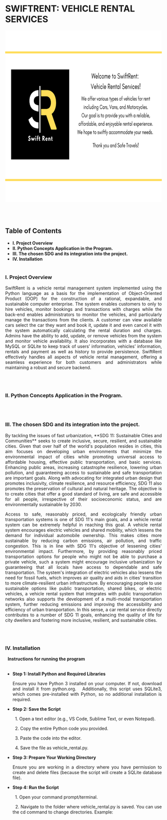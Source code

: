 # SWIFTRENT: VEHICLE RENTAL SERVICES
<img src="https://github.com/fedelhynb/BanayloFedelhynIT2104_ACPactivities/blob/main/Final%20Project/Green%20Floral%20Coming%20Soon%20Poster.png?raw=true" width="900" height="550"> 

<br/><br/>

## Table of Contents
- __I. Project Overview__
- __II. Python Concepts Application in the Program.__
- __III. The chosen SDG and its integration into the project.__
- __IV. Installation__
<br/><br/>

### I. Project Overview
<p align="justify"> SwiftRent is a vehicle rental management system implemented using the Python language as a basis for the implementation of Object-Oriented Product (OOP) for the construction of a rational, expandable, and sustainable computer enterprise. The system enables customers to only to hire vehicles, monitor bookings and transactions with charges while the back-end enables administrators to monitor the vehicles, and particularly manage the transactions from the clients. A customer can view available cars select the car they want and book it, update it and even cancel it with the system automatically calculating the rental duration and charges. Admins have the ability to add, update, or remove vehicles from the system and monitor vehicle availability. It also incorporates with a database like MySQL or SQLite to keep track of users’ information, vehicles’ information, rentals and payment as well as history to provide persistence. SwiftRent effectively handles all aspects of vehicle rental management, offering a seamless experience for both customers and administrators while maintaining a robust and secure backend.

<br/><br/>

### II. Python Concepts Application in the Program.


<br/><br/>

### III. The chosen SDG and its integration into the project.
<p align="justify"> By tackling the issues of fast urbanization, **SDG 11: Sustainable Cities and Communities** seeks to create inclusive, secure, resilient, and sustainable cities. Given that over half of the world's population resides in cities, this aim focuses on developing urban environments that minimize the environmental impact of cities while promoting universal access to affordable housing, effective public transportation, and basic services. Enhancing public areas, increasing catastrophe resilience, lowering urban pollution, and guaranteeing access to sustainable and safe transportation are important goals. Along with advocating for integrated urban design that promotes inclusivity, climate resilience, and resource efficiency, SDG 11 also promotes the preservation of cultural and natural heritage. The objective is to create cities that offer a good standard of living, are safe and accessible for all people, irrespective of their socioeconomic status, and are environmentally sustainable by 2030.

<p align="justify"> Access to safe, reasonably priced, and ecologically friendly urban transportation systems is one of SDG 11's main goals, and a vehicle rental system can be extremely helpful in reaching this goal. A vehicle rental system encourages electric vehicles and shared mobility, which lessens the demand for individual automobile ownership. This makes cities more sustainable by reducing carbon emissions, air pollution, and traffic congestion. This is in line with SDG 11's objective of lessening cities' environmental impact. Furthermore, by providing reasonably priced transportation options for people who might not be able to purchase a private vehicle, such a system might encourage inclusive urbanization by guaranteeing that all locals have access to dependable and safe transportation. The system's integration of electric vehicles also lessens the need for fossil fuels, which improves air quality and aids in cities' transition to more climate-resilient urban infrastructure. By encouraging people to use sustainable options like public transportation, shared bikes, or electric vehicles, a vehicle rental system that integrates with public transportation networks also supports the development of a multi-modal transportation system, further reducing emissions and improving the accessibility and efficiency of urban transportation. In this sense, a car rental service directly contributes to a number of SDG 11 goals, enhancing the quality of life for city dwellers and fostering more inclusive, resilient, and sustainable cities.

<br/><br/>

### IV. Installation
&nbsp; __Instructions for running the program__
<br/><br/>
- __Step 1: Install Python and Required Libraries__
 &nbsp; &nbsp; &nbsp; &nbsp; <p align="justify">  Ensure you have Python 3 installed on your computer. If not, download and install it from     python.org. 
    &nbsp; Additionally, this script uses SQLite3, which comes pre-installed with Python, so no additional installation is required.
- __Step 2: Save the Script__
  <p align="justify"> &nbsp; 1.	Open a text editor (e.g., VS Code, Sublime Text, or even Notepad).
  <p align="justify"> &nbsp; 2.	Copy the entire Python code you provided.
  <p align="justify"> &nbsp; 3.	Paste the code into the editor.
  <p align="justify"> &nbsp; 4.	Save the file as vehicle_rental.py.
- __Step 3: Prepare Your Working Directory__
  <p align="justify"> Ensure you are working in a directory where you have permission to create and delete files (because the script will create a SQLite database file).
- __Step 4: Run the Script__
  <p align="justify"> &nbsp; 1.	Open your command prompt/terminal.
  <p align="justify"> &nbsp; 2.	Navigate to the folder where vehicle_rental.py is saved. You can use the cd command to change directories. Example:
